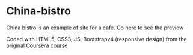

# China-bistro  
China bistro is an example of site for a cafe.
 Go [here](https://nastya303.github.io/china-bistro/) to see the preview 


Coded with HTML5, CSS3, JS, Bootstrapv4 (responsive design) from the original [Coursera course](https://www.coursera.org/learn/html-css-javascript-for-web-developers/) 


